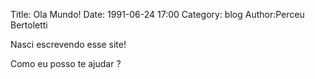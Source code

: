Title: Ola Mundo!
Date: 1991-06-24 17:00
Category: blog
Author:Perceu Bertoletti

Nasci escrevendo esse site!

Como eu posso te ajudar ?
